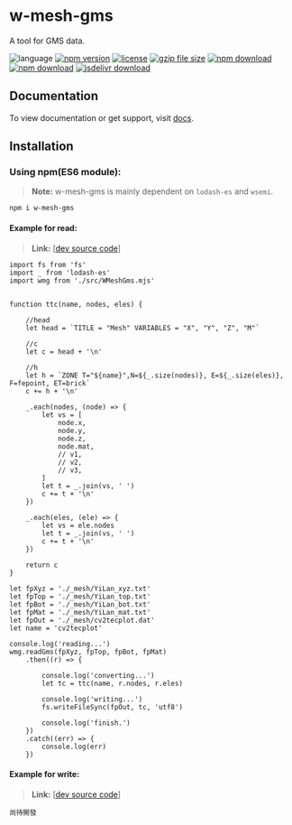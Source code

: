 # w-mesh-gms
A tool for GMS data.

![language](https://img.shields.io/badge/language-JavaScript-orange.svg) 
[![npm version](http://img.shields.io/npm/v/w-mesh-gms.svg?style=flat)](https://npmjs.org/package/w-mesh-gms) 
[![license](https://img.shields.io/npm/l/w-mesh-gms.svg?style=flat)](https://npmjs.org/package/w-mesh-gms) 
[![gzip file size](http://img.badgesize.io/yuda-lyu/w-mesh-gms/master/dist/w-mesh-gms.umd.js.svg?compression=gzip)](https://github.com/yuda-lyu/w-mesh-gms)
[![npm download](https://img.shields.io/npm/dt/w-mesh-gms.svg)](https://npmjs.org/package/w-mesh-gms) 
[![npm download](https://img.shields.io/npm/dm/w-mesh-gms.svg)](https://npmjs.org/package/w-mesh-gms) 
[![jsdelivr download](https://img.shields.io/jsdelivr/npm/hm/w-mesh-gms.svg)](https://www.jsdelivr.com/package/npm/w-mesh-gms)

## Documentation
To view documentation or get support, visit [docs](https://yuda-lyu.github.io/w-mesh-gms/global.html).

## Installation
### Using npm(ES6 module):
> **Note:** w-mesh-gms is mainly dependent on `lodash-es` and `wsemi`.
```alias
npm i w-mesh-gms
```

#### Example for read:
> **Link:** [[dev source code](https://github.com/yuda-lyu/w-mesh-gms/blob/master/g-read.mjs)]
```alias
import fs from 'fs'
import _ from 'lodash-es'
import wmg from './src/WMeshGms.mjs'


function ttc(name, nodes, eles) {

    //head
    let head = `TITLE = "Mesh" VARIABLES = "X", "Y", "Z", "M"`

    //c
    let c = head + '\n'

    //h
    let h = `ZONE T="${name}",N=${_.size(nodes)}, E=${_.size(eles)}, F=fepoint, ET=brick`
    c += h + '\n'

    _.each(nodes, (node) => {
        let vs = [
            node.x,
            node.y,
            node.z,
            node.mat,
            // v1,
            // v2,
            // v3,
        ]
        let t = _.join(vs, ' ')
        c += t + '\n'
    })

    _.each(eles, (ele) => {
        let vs = ele.nodes
        let t = _.join(vs, ' ')
        c += t + '\n'
    })

    return c
}

let fpXyz = './_mesh/YiLan_xyz.txt'
let fpTop = './_mesh/YiLan_top.txt'
let fpBot = './_mesh/YiLan_bot.txt'
let fpMat = './_mesh/YiLan_mat.txt'
let fpOut = './_mesh/cv2tecplot.dat'
let name = 'cv2tecplot'

console.log('reading...')
wmg.readGms(fpXyz, fpTop, fpBot, fpMat)
    .then((r) => {

        console.log('converting...')
        let tc = ttc(name, r.nodes, r.eles)

        console.log('writing...')
        fs.writeFileSync(fpOut, tc, 'utf8')

        console.log('finish.')
    })
    .catch((err) => {
        console.log(err)
    })
```

#### Example for write:
> **Link:** [[dev source code](https://github.com/yuda-lyu/w-mesh-gms/blob/master/g-write.mjs)]
```alias
尚待開發
```
